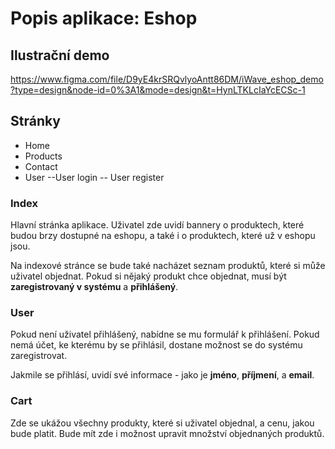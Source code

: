 # Popis aplikace: Eshop

## Ilustrační demo
https://www.figma.com/file/D9yE4krSRQvlyoAntt86DM/iWave_eshop_demo?type=design&node-id=0%3A1&mode=design&t=HynLTKLcIaYcECSc-1

## Stránky

- Home
- Products
- Contact
- User
--User login
-- User register

### Index

Hlavní stránka aplikace. Uživatel zde uvidí bannery o produktech, které budou brzy dostupné na eshopu, a také i o produktech, které už v eshopu jsou.

Na indexové stránce se bude také nacházet seznam produktů, které si může uživatel objednat.
Pokud si nějaký produkt chce objednat, musí být **zaregistrovaný v systému** a **přihlášený**.

### User

Pokud není uživatel přihlášený, nabídne se mu formulář k přihlášení. Pokud nemá účet, ke kterému by se přihlásil, dostane možnost se do systému zaregistrovat.

Jakmile se přihlásí, uvidí své informace - jako je **jméno**, **příjmení**, a **email**.

### Cart

Zde se ukážou všechny produkty, které si uživatel objednal, a cenu, jakou bude platit. Bude mít zde i možnost upravit množství objednaných produktů.
